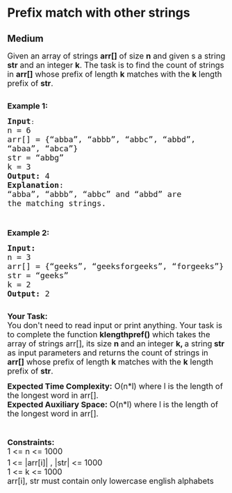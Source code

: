 # Prefix match with other strings
## Medium
<div class="problems_problem_content__Xm_eO"><p><span style="font-size:18px">Given an array of strings <strong>arr[]</strong> of size <strong>n</strong> and given s a string <strong>str</strong> and an integer <strong>k</strong>. The task is to find the count of strings in <strong>arr[]</strong> whose prefix of length <strong>k</strong> matches with the <strong>k</strong> length prefix of <strong>str</strong>.</span></p>

<p><br>
<span style="font-size:18px"><strong>Example 1:</strong></span></p>

<pre style="position: relative;"><span style="font-size:18px"><strong>Input</strong></span>:
<span style="font-size:18px">n = 6</span>
<span style="font-size:18px">arr[] = {“abba”, “abbb”, “abbc”, “abbd”, 
“abaa”, “abca”}
str = “abbg”
k = 3
<strong>Output:</strong>&nbsp;4&nbsp;
<strong>Explanation</strong>:
“abba”, “abbb”, “abbc” and “abbd” are 
the matching strings.
</span>
<div class="open_grepper_editor" title="Edit &amp; Save To Grepper"></div></pre>

<p><br>
<strong><span style="font-size:18px">Example 2:</span></strong></p>

<pre style="position: relative;"><span style="font-size:18px"><strong>Input:
</strong>n = 3
arr[] = {“geeks”, “geeksforgeeks”, “forgeeks”}
str = “geeks”
k = 2
<strong>Output:&nbsp;</strong>2
</span><div class="open_grepper_editor" title="Edit &amp; Save To Grepper"></div></pre>

<p><br>
<span style="font-size:18px"><strong>Your Task:&nbsp;&nbsp;</strong><br>
You don't need to read input or print anything. Your task is to complete the function <strong>klengthpref()</strong>&nbsp;which takes the array of strings arr[], its size <strong>n </strong>and an integer <strong>k, </strong>a string<strong> str </strong>as input parameters&nbsp;and returns the </span><span style="font-size:18px">count of strings in <strong>arr[]</strong> whose prefix of length <strong>k</strong> matches with the <strong>k</strong> length prefix of <strong>str</strong>.</span></p>

<p><span style="font-size:18px"><strong>Expected Time Complexity:</strong> O(n*l) where l is the length of the longest word in arr[].<br>
<strong>Expected Auxiliary Space:</strong> O(n*l) where l is the length of the longest word in arr[].</span></p>

<p>&nbsp;</p>

<p><span style="font-size:18px"><strong>Constraints:</strong><br>
1 &lt;= n &lt;= 1000</span><br>
<span style="font-size:18px">1<sup> </sup>&lt;= |arr[i]| , |str| &lt;= 1000</span><br>
<span style="font-size:18px">1 &lt;= k &lt;= 1000<br>
arr[i], str must contain only lowercase english alphabets</span><br>
&nbsp;</p>
</div>